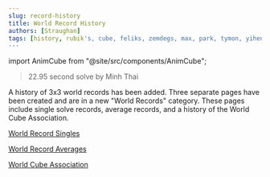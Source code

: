 ```yaml
---
slug: record-history
title: World Record History
authors: [Straughan]
tags: [history, rubik's, cube, feliks, zemdegs, max, park, tymon, yiheng]
---
```


import AnimCube from "@site/src/components/AnimCube";

<AnimCube params="position=lluuu&scale=6&hint=10&hintborder=1&borderwidth=10&move=x2 y.D' R u D R' y' D' R D R'.y D r' E' L.z2 U y l D R' z' R' x z' r' R2 U2 z D R2 D2.R' l' z M D2 M'.z2 y R z' M z R'.z' r' L' z D R' E R.U' u' R E' R'.u R' E' R E2 R E R'.R2 E E' r2 E M2 E'&yz=1&initmove=U L2 D' B2 U' R2 B2 F2 D' F2 L2 R2 F R2 D L2 R2 B' L' D' R F'&facelets=wwwwwwwwwyyyyyyyyygggggggggbbbbbbbbbooooooooorrrrrrrrr" width="400px" height="400px" />

> 22.95 second solve by Minh Thai

A history of 3x3 world records has been added. Three separate pages have been created and are in a new "World Records" category. These pages include single solve records, average records, and a history of the World Cube Association.

[World Record Singles](https://www.cubinghistory.com/World%20Records/WorldRecordSingles2H)

[World Record Averages](https://www.cubinghistory.com/World%20Records/WorldRecordAverages2H)

[World Cube Association](https://www.cubinghistory.com/World%20Records/WorldCubeAssociation)